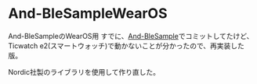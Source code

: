 # And-BleSampleWearOS
And-BleSampleのWearOS用
すでに、[And-BleSample](https://github.com/rg687076/And-BleSample)でコミットしてたけど、Ticwatch e2(スマートウォッチ)で動かないことが分かったので、再実装した版。

Nordic社製のライブラリを使用して作り直した。
